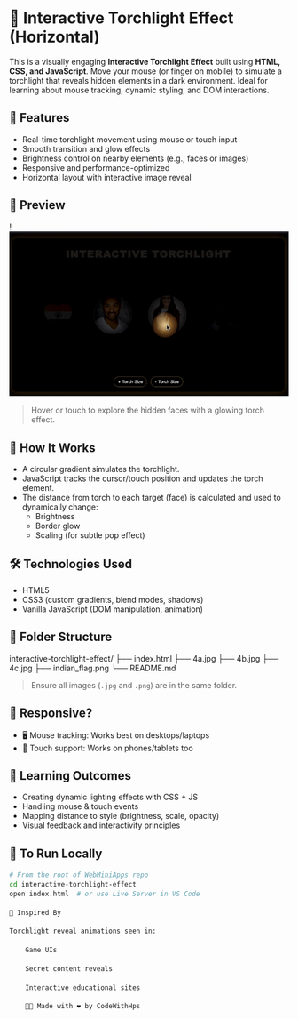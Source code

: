 # 🔦 Interactive Torchlight Effect (Horizontal)

This is a visually engaging **Interactive Torchlight Effect** built using **HTML, CSS, and JavaScript**. Move your mouse (or finger on mobile) to simulate a torchlight that reveals hidden elements in a dark environment. Ideal for learning about mouse tracking, dynamic styling, and DOM interactions.

## 🌟 Features

- Real-time torchlight movement using mouse or touch input
- Smooth transition and glow effects
- Brightness control on nearby elements (e.g., faces or images)
- Responsive and performance-optimized
- Horizontal layout with interactive image reveal

## 📸 Preview

!![Alt text](image.png)

> Hover or touch to explore the hidden faces with a glowing torch effect.

## 🚀 How It Works

- A circular gradient simulates the torchlight.
- JavaScript tracks the cursor/touch position and updates the torch element.
- The distance from torch to each target (face) is calculated and used to dynamically change:
  - Brightness
  - Border glow
  - Scaling (for subtle pop effect)

## 🛠️ Technologies Used

- HTML5
- CSS3 (custom gradients, blend modes, shadows)
- Vanilla JavaScript (DOM manipulation, animation)

## 📁 Folder Structure
interactive-torchlight-effect/
├── index.html
├── 4a.jpg
├── 4b.jpg
├── 4c.jpg
├── indian_flag.png
└── README.md

> Ensure all images (`.jpg` and `.png`) are in the same folder.

## 📱 Responsive?

- 🖥️ Mouse tracking: Works best on desktops/laptops
- 📱 Touch support: Works on phones/tablets too

## 🎯 Learning Outcomes

- Creating dynamic lighting effects with CSS + JS
- Handling mouse & touch events
- Mapping distance to style (brightness, scale, opacity)
- Visual feedback and interactivity principles

## 📌 To Run Locally

```bash
# From the root of WebMiniApps repo
cd interactive-torchlight-effect
open index.html  # or use Live Server in VS Code

🧠 Inspired By

Torchlight reveal animations seen in:

    Game UIs

    Secret content reveals

    Interactive educational sites

    👨‍💻 Made with ❤️ by CodeWithHps

    
